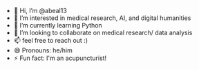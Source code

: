 - 👋 Hi, I’m @abeal13
- 👀 I’m interested in medical research, AI, and digital humanities
- 🌱 I’m currently learning Python 
- 💞️ I’m looking to collaborate on medical research/ data analysis
- 📫 feel free to reach out :)
- 😄 Pronouns: he/him
- ⚡ Fun fact: I'm an acupuncturist!

<!---
abeal13/abeal13 is a ✨ special ✨ repository because its `README.md` (this file) appears on your GitHub profile.
You can click the Preview link to take a look at your changes.
--->
